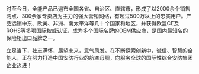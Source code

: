 时至今日，全能产品已遍布全国各省、自治区、直辖市，形成了以2000余个销售网点、300余家专卖店为主力的强大营销网络，有超过500万以上的忠实用户。产品远销中东、欧美、非洲、南太平洋等几十个国家和地区，并获得欧盟CE及ROHS等多项国际权威认证，成为多个国际名牌的OEM供应商，是国内最知名的保险柜出口品牌之一。

立足当下，壮志满怀，展望未来，意气风发。在不断探索创新中，诚信、智慧的全能人，正在努力打造中国安防行业的航空母舰，向服务全球的国际性综合安防集团企业迈进！
